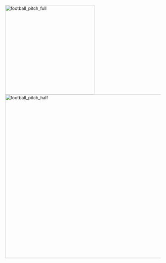 <img width="289" alt="football_pitch_full" src="https://cloud.githubusercontent.com/assets/23291356/21575439/91ac489e-cf14-11e6-84e5-a8a79ae974c6.PNG">
<img width="530" alt="football_pitch_half" src="https://cloud.githubusercontent.com/assets/23291356/21575581/e177777c-cf19-11e6-847e-6a46ee99bb5e.PNG">
